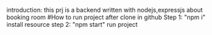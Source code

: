 introduction: this prj is a backend written with nodejs,expressjs about booking room
#How to run project after clone in github
Step 1: "npm i" install resource 
step 2: "npm start" run project


